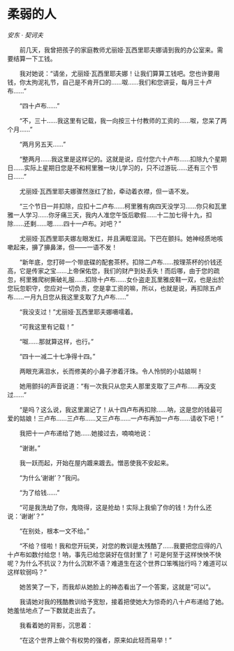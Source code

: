 # 柔弱的人

*安东 · 契诃夫*

　　前几天，我曾把孩子的家庭教师尤丽娅·瓦西里耶夫娜请到我的办公室来。需要结算一下工钱。

　　我对她说：“请坐，尤丽娅·瓦西里耶夫娜！让我们算算工钱吧。您也许要用钱，你太拘泥礼节，自己是不肯开口的……呶……我们和您讲妥，每月三十卢布……”

　　“四十卢布……”

　　“不，三十……我这里有记载，我一向按三十付教师的工资的……呶，您呆了两个月……”

　　“两月另五天……”

　　“整两月……我这里是这样记的。这就是说，应付您六十卢布……扣除九个星期日……实际上星期日您是不和柯里雅一块儿学习的，只不过游玩……还有三个节日……”

　　尤丽娅·瓦西里耶夫娜骤然涨红了脸，牵动着衣襟，但一语不发。

　　“三个节日一并扣除，应扣十二卢布……柯里雅有病四天没学习……你只和瓦里雅一人学习……你牙痛三天，我内人准您午饭后歇假……十二加七得十九，扣除……还剩……嗯……四十一卢布。对吧？”

　　尤丽娅·瓦西里耶夫娜左眼发红，并且满眶湿润。下巴在颤抖。她神经质地咳嗽起来，擤了擤鼻涕，但——一语不发！

　　“新年底，您打碎一个带底碟的配套茶杯。扣除二卢布……按理茶杯的价钱还高，它是传家之宝……上帝保佑您，我们的财产到处丢失！而后哪，由于您的疏忽，柯里雅爬树撕破礼服……扣除十卢布……女仆盗走瓦里雅皮鞋一双，也是出於您玩忽职守，您应对一切负责，您是拿工资的嘛，所以，也就是说，再扣除五卢布……一月九日您从我这里支取了九卢布……”

　　“我没支过！”尤丽娅·瓦西里耶夫娜嗫嚅着。

　　“可我这里有记载！”

　　“呶……那就算这样，也行。”

　　“四十一减二十七净得十四。”

　　两眼充满泪水，长而修美的小鼻子渗着汗珠。令人怜悯的小姑娘啊！

　　她用颤抖的声音说道：“有一次我只从您夫人那里支取了三卢布……再没支过……”

　　“是吗？这么说，我这里漏记了！从十四卢布再扣除……呐，这是您的钱最可爱的姑娘！三卢布……三卢布……又三卢布……一卢布再加一卢布……请收下吧！”

　　我把十一卢布递给了她……她接过去，喃喃地说：

　　“谢谢。”

　　我一跃而起，开始在屋内踱来踱去。憎恶使我不安起来。

　　“为什么‘谢谢’？”我问。

　　“为了给钱……”

　　“可是我洗劫了你，鬼晓得，这是抢劫！实际上我偷了你的钱！为什么还说：‘谢谢’？”

　　“在别处，根本一文不给。”

　　“不给？怪啦！我和您开玩笑，对您的教训是太残酷了……我要把您应得的八十卢布如数付给您！呐，事先已给您装好在信封里了！可是何至于这样怏怏不快呢？为什么不抗议？为什么沉默不语？难道生在这个世界口笨嘴拙行吗？难道可以这样软弱吗？”

　　她苦笑了一下，而我却从她脸上的神态看出了一个答案，这就是“可以”。

　　我请她对我的残酷教训给予宽恕，接着把使她大为惊奇的八十卢布递给了她。她羞怯地点了一下数就走出去了。

　　我看着她的背影，沉思着：

　　“在这个世界上做个有权势的强者，原来如此轻而易举！”